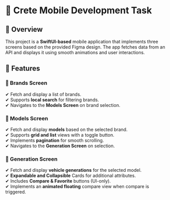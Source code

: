 # 📱 Crete Mobile Development Task  

## 📌 Overview  
This project is a **SwiftUI-based** mobile application that implements three screens based on the provided Figma design. The app fetches data from an API and displays it using smooth animations and user interactions.  

## 🚀 Features  

### 🔹 Brands Screen  
✔ Fetch and display a list of brands.  
✔ Supports **local search** for filtering brands.  
✔ Navigates to the **Models Screen** on brand selection.  

### 🔹 Models Screen
✔ Fetch and display **models** based on the selected brand.  
✔ Supports **grid and list** views with a toggle button.  
✔ Implements **pagination** for smooth scrolling.  
✔ Navigates to the **Generation Screen** on selection.  

### 🔹 Generation Screen
✔ Fetch and display **vehicle generations** for the selected model.  
✔ **Expandable and Collapsible** Cards for additional attributes.  
✔ Includes **Compare & Favorite** buttons (UI-only).  
✔ Implements an **animated floating** compare view when compare is triggered.  
